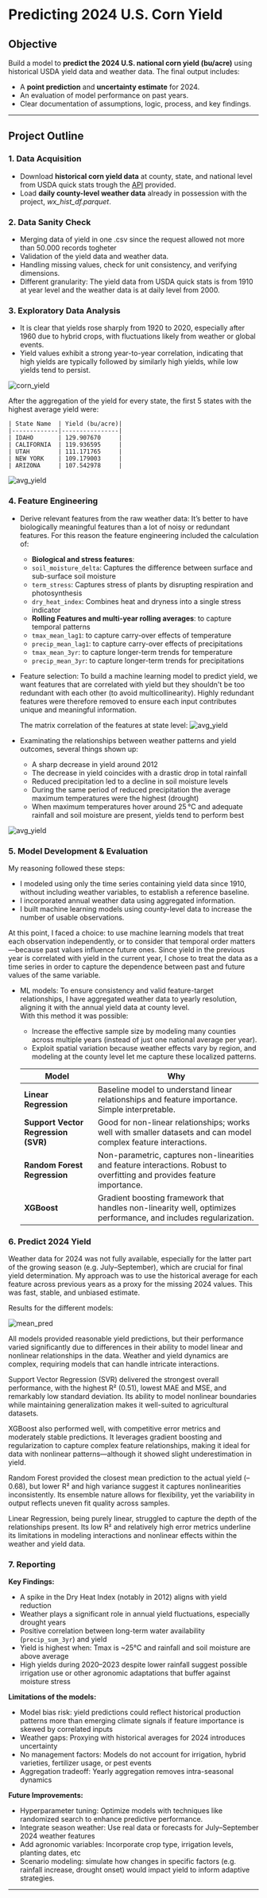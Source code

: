# Predicting 2024 U.S. Corn Yield  

## Objective

Build a model to **predict the 2024 U.S. national corn yield (bu/acre)** using historical USDA yield data and weather data. The final output includes:

- A **point prediction** and **uncertainty estimate** for 2024.
- An evaluation of model performance on past years.
- Clear documentation of assumptions, logic, process, and key findings.

---

## Project Outline

### 1. Data Acquisition

- Download **historical corn yield data** at county, state, and national level from USDA quick stats trough the [API](https://quickstats.nass.usda.gov/api) provided.
- Load **daily county-level weather data** already in possession with the project, *wx_hist_df.parquet*.

### 2. Data Sanity Check

- Merging data of yield in one .csv since the request allowed not more than 50.000 records togheter
- Validation of the yield data and weather data.
- Handling missing values, check for unit consistency, and verifying dimensions.
- Different granularity: The yield data from USDA quick stats is from 1910 at year level and the weather data is at daily level from 2000. <br>

### 3. Exploratory Data Analysis

- It is clear that yields rose sharply from 1920 to 2020, especially after 1960 due to hybrid crops, with fluctuations likely from weather or global events.
- Yield values exhibit a strong year-to-year correlation, indicating that high yields are typically followed by similarly high yields, while low yields tend to persist.

![corn_yield](./images/corn_yield_over_years.png)

After the aggregation of the yield for every state, the first 5 states with the highest average yield were:
    
    | State Name  | Yield (bu/acre)|
    |-------------|----------------|
    | IDAHO       | 129.907670     |
    | CALIFORNIA  | 119.936595     |
    | UTAH        | 111.171765     |
    | NEW YORK    | 109.179003     |
    | ARIZONA     | 107.542978     |

![avg_yield](./images/avg_yield_states.png)

 
### 4. Feature Engineering

- Derive relevant features from the raw weather data: 
It’s better to have biologically meaningful features than a lot of noisy or redundant features. For this reason the feature  engineering included the calculation of: 
    - **Biological and stress features**: <br>
    - `soil_moisture_delta`: Captures the difference between surface and sub-surface soil moisture
    - `term_stress`: Captures stress of plants by disrupting respiration and photosynthesis
    - `dry_heat_index`: Combines heat and dryness into a single stress indicator
    - **Rolling Features and multi-year rolling averages**: to capture temporal patterns <br>
    - `tmax_mean_lag1`: to capture carry-over effects of temperature
    - `precip_mean_lag1`: to capture carry-over effects of precipitations
    - `tmax_mean_3yr`: to capture longer-term trends for temperature
    - `precip_mean_3yr`: to capture longer-term trends for precipitations
  
- Feature selection:
  To build a machine learning model to predict yield, we want features that are correlated with yield but they shouldn't be too redundant with each other (to avoid multicollinearity). Highly redundant features were therefore removed to ensure each input contributes unique and meaningful information.

  The matrix correlation of the features at state level:
![avg_yield](./images/mtrx_corr_yield_weather.png)

- Examinating the relationships between weather patterns and yield outcomes, several things shown up: 
    - A sharp decrease in yield around 2012
    - The decrease in yield coincides with a drastic drop in total rainfall
    - Reduced precipitation led to a decline in soil moisture levels 
    - During the same period of reduced precipitation the average maximum temperatures were the highest (drought)
    - When maximum temperatures hover around 25 °C and adequate rainfall and soil moisture are present, yields tend to perform best

![avg_yield](./images/feature_comp_yield.png)

### 5. Model Development & Evaluation

My reasoning followed these steps:

- I modeled using only the time series containing yield data since 1910, without including weather variables, to establish a reference baseline.
- I incorporated annual weather data using aggregated information.
- I built machine learning models using county-level data to increase the number of usable observations.
  
At this point, I faced a choice: to use machine learning models that treat each observation independently, or to consider that temporal order matters—because past values influence future ones. Since yield in the previous year is correlated with yield in the current year, I chose to treat the data as a time series in order to capture the dependence between past and future values of the same variable.

- ML models:
    To ensure consistency and valid feature-target relationships, I have aggregated weather data to yearly resolution, aligning it with the annual yield data at county level. <br>
    With this method it was possible:
    - Increase the effective sample size by modeling many counties across multiple years (instead of just one national average per year).
    - Exploit spatial variation because weather effects vary by region, and modeling at the county level let me capture these localized patterns.
  
    | **Model**                          | **Why**                                                                                                                  |
    |-----------------------------------|--------------------------------------------------------------------------------------------------------------------------|
    | **Linear Regression**             | Baseline model to understand linear relationships and feature importance. Simple interpretable.                        |
    | **Support Vector Regression (SVR)** | Good for non-linear relationships; works well with smaller datasets and can model complex feature interactions.         |
    | **Random Forest Regression**      | Non-parametric, captures non-linearities and feature interactions. Robust to overfitting and provides feature importance.|
    | **XGBoost**                       | Gradient boosting framework that handles non-linearity well, optimizes performance, and includes regularization.         |



### 6. Predict 2024 Yield

Weather data for 2024 was not fully available, especially for the latter part of the growing season (e.g. July–September), which are crucial for final yield determination.
My approach was to use the historical average for each feature across previous years as a proxy for the missing 2024 values. This was fast, stable, and unbiased estimate.


Results for the different models:

![mean_pred](./images/mean_pred.png)

All models provided reasonable yield predictions, but their performance varied significantly due to differences in their ability to model linear and nonlinear relationships in the data. Weather and yield dynamics are complex, requiring models that can handle intricate interactions.

Support Vector Regression (SVR) delivered the strongest overall performance, with the highest R² (0.51), lowest MAE and MSE, and remarkably low standard deviation. Its ability to model nonlinear boundaries while maintaining generalization makes it well-suited to agricultural datasets.

XGBoost also performed well, with competitive error metrics and moderately stable predictions. It leverages gradient boosting and regularization to capture complex feature relationships, making it ideal for data with nonlinear patterns—although it showed slight underestimation in yield.

Random Forest provided the closest mean prediction to the actual yield (–0.68), but lower R² and high variance suggest it captures nonlinearities inconsistently. Its ensemble nature allows for flexibility, yet the variability in output reflects uneven fit quality across samples.

Linear Regression, being purely linear, struggled to capture the depth of the relationships present. Its low R² and relatively high error metrics underline its limitations in modeling interactions and nonlinear effects within the weather and yield data.

### 7. Reporting


**Key Findings:**
- A spike in the Dry Heat Index (notably in 2012) aligns with yield reduction
- Weather plays a significant role in annual yield fluctuations, especially drought years
- Positive correlation between long-term water availability (`precip_sum_3yr`) and yield
- Yield is highest when: Tmax is ~25°C and rainfall and soil moisture are above average
- High yields during 2020–2023 despite lower rainfall suggest possible irrigation use or other agronomic adaptations that buffer against moisture stress

**Limitations of the models:**
- Model bias risk: yield predictions could reflect historical production patterns more than emerging climate signals if feature importance is skewed by correlated inputs
- Weather gaps: Proxying with historical averages for 2024 introduces uncertainty
- No management factors: Models do not account for irrigation, hybrid varieties, fertilizer usage, or pest events
- Aggregation tradeoff: Yearly aggregation removes intra-seasonal dynamics

**Future Improvements:** 
- Hyperparameter tuning: Optimize models with techniques like randomized search to enhance predictive performance.
- Integrate season weather: Use real data or forecasts for July–September 2024 weather features
- Add agronomic variables: Incorporate crop type, irrigation levels, planting dates, etc
- Scenario modeling: simulate how changes in specific factors (e.g. rainfall increase, drought onset) would impact yield to inform adaptive strategies.

---
